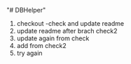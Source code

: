 "# DBHelper"

1. checkout -check and update readme
2. update readme after brach check2
3. update again from check
2. add from check2
4. try again
